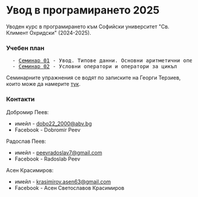 # Увод в програмирането 2025

Уводен курс в програмирането към Софийски университет "Св. Климент Охридски" (2024-2025).

### Учебен план
<pre>
  - <a href="https://github.com/asen-krasimirov/Introduction-To-Programming-2025/tree/main/sem1">Семинар 01</a> - Увод. Типове данни. Основни аритметични операции. Вход и изход
  - <a href="#">Семинар 02</a> - Условни оператори и оператори за цикъл
</pre>

Семинарните упражнения се водят по записките на Георги Терзиев, които може да намерите <a href="https://github.com/GeorgiTerziev02/Introduction_to_programming_FMI/tree/main">тук</a>.

### Контакти
Добромир Пеев: 
-  имейл - dobo22_2000@abv.bg 
-  Facebook - Dobromir Peev 

Радослав Пеев:
- имейл - peevradoslav7@gmail.com
- Facebook - Radoslab Peev

Асен Красимиров: 
- имейл - krasimirov.asen63@gmail.com
- Facebook - Асен Светославов Красимиров
